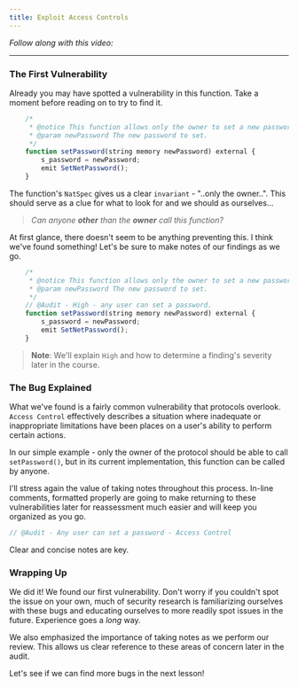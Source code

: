 ```yaml
---
title: Exploit Access Controls
---
```


_Follow along with this video:_

---

### The First Vulnerability

Already you may have spotted a vulnerability in this function. Take a moment before reading on to try to find it.

```js
    /*
     * @notice This function allows only the owner to set a new password.
     * @param newPassword The new password to set.
     */
    function setPassword(string memory newPassword) external {
        s_password = newPassword;
        emit SetNetPassword();
    }
```

The function's `NatSpec` gives us a clear `invariant` - "..only the owner..". This should serve as a clue for what to look for and we should as ourselves...

> _Can anyone **other** than the **owner** call this function?_

At first glance, there doesn't seem to be anything preventing this. I think we've found something! Let's be sure to make notes of our findings as we go.

```js
    /*
     * @notice This function allows only the owner to set a new password.
     * @param newPassword The new password to set.
     */
    // @Audit - High - any user can set a password.
    function setPassword(string memory newPassword) external {
        s_password = newPassword;
        emit SetNetPassword();
    }
```

> **Note**: We'll explain `High` and how to determine a finding's severity later in the course.

### The Bug Explained

What we've found is a fairly common vulnerability that protocols overlook. `Access Control` effectively describes a situation where inadequate or inappropriate limitations have been places on a user's ability to perform certain actions.

In our simple example - only the owner of the protocol should be able to call `setPassword()`, but in its current implementation, this function can be called by anyone.

I'll stress again the value of taking notes throughout this process. In-line comments, formatted properly are going to make returning to these vulnerabilities later for reassessment much easier and will keep you organized as you go.

```js
// @Audit - Any user can set a password - Access Control
```

Clear and concise notes are key.

### Wrapping Up

We did it! We found our first vulnerability. Don't worry if you couldn't spot the issue on your own, much of security research is familiarizing ourselves with these bugs and educating ourselves to more readily spot issues in the future. Experience goes a _long_ way.

We also emphasized the importance of taking notes as we perform our review. This allows us clear reference to these areas of concern later in the audit.

Let's see if we can find more bugs in the next lesson!
